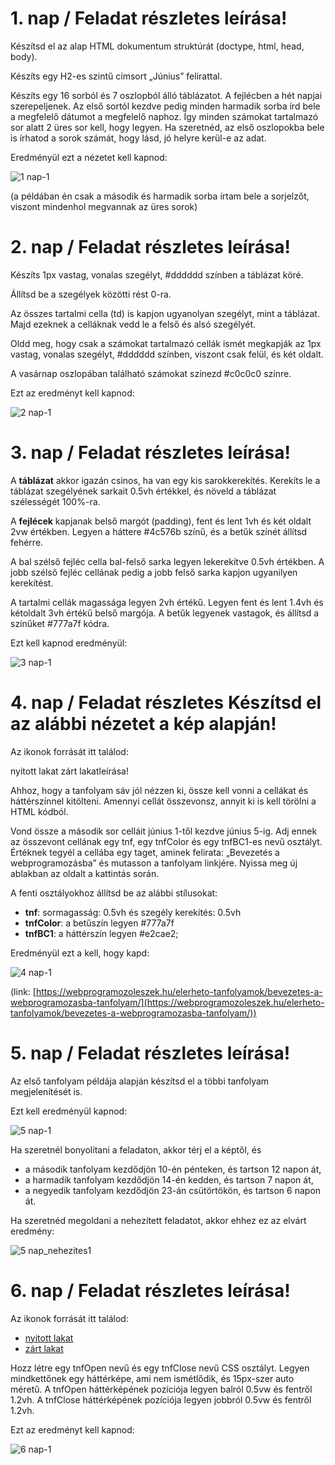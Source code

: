 # 1. nap / Feladat részletes leírása!

Készítsd el az alap HTML dokumentum struktúrát (doctype, html, head, body).

Készíts egy H2-es szintű címsort „Június” felirattal.

Készíts egy 16 sorból és 7 oszlopból álló táblázatot. A fejlécben a hét napjai szerepeljenek. Az első sortól kezdve pedig minden harmadik sorba írd bele a megfelelő dátumot a megfelelő naphoz. Így minden számokat tartalmazó sor alatt 2 üres sor kell, hogy legyen. Ha szeretnéd, az első oszlopokba bele is írhatod a sorok számát, hogy lásd, jó helyre kerül-e az adat.

Eredményül ezt a nézetet kell kapnod:

![1 nap-1](https://user-images.githubusercontent.com/92752026/173111816-7c1aa313-5b61-466a-be37-0eddbbe3925e.png)

(a példában én csak a második és harmadik sorba írtam bele a sorjelzőt, viszont mindenhol megvannak az üres sorok)

# 2. nap / Feladat részletes leírása!

Készíts 1px vastag, vonalas szegélyt, #dddddd színben a táblázat köré.

Állítsd be a szegélyek közötti rést 0-ra.

Az összes tartalmi cella (td) is kapjon ugyanolyan szegélyt, mint a táblázat. Majd ezeknek a celláknak vedd le a felső és alsó szegélyét.

Oldd meg, hogy csak a számokat tartalmazó cellák ismét megkapják az 1px vastag, vonalas szegélyt, #dddddd színben, viszont csak felül, és két oldalt.

A vasárnap oszlopában található számokat színezd #c0c0c0 színre.

Ezt az eredményt kell kapnod:

![2 nap-1](https://user-images.githubusercontent.com/92752026/173106893-3392baeb-c735-4e5f-8127-d9bcf50e46de.png)

# 3. nap / Feladat részletes leírása!

A **táblázat** akkor igazán csinos, ha van egy kis sarokkerekítés. Kerekíts le a táblázat szegélyének sarkait 0.5vh értékkel, és növeld a táblázat szélességét 100%-ra.

A **fejlécek** kapjanak belső margót (padding), fent és lent 1vh és két oldalt 2vw értékben. Legyen a háttere #4c576b színű, és a betűk színét állítsd fehérre.

A bal szélső fejléc cella bal-felső sarka legyen lekerekítve 0.5vh értékben. A jobb szélső fejléc cellának pedig a jobb felső sarka kapjon ugyanilyen kerekítést.

A tartalmi cellák magassága legyen 2vh értékű. Legyen fent és lent 1.4vh és kétoldalt 3vh értékű belső margója. A betűk legyenek vastagok, és állítsd a színűket #777a7f kódra.

Ezt kell kapnod eredményül:

![3 nap-1](https://user-images.githubusercontent.com/92752026/173191397-0f0a07a1-7507-4895-a138-61d191975b57.png)

# 4. nap / Feladat részletes Készítsd el az alábbi nézetet a kép alapján!

Az ikonok forrását itt találod:

nyitott lakat
zárt lakatleírása!

Ahhoz, hogy a tanfolyam sáv jól nézzen ki, össze kell vonni a cellákat és háttérszínnel kitölteni. Amennyi cellát összevonsz, annyit ki is kell törölni a HTML kódból.

Vond össze a második sor celláit június 1-től kezdve június 5-ig. Adj ennek az összevont cellának egy tnf, egy tnfColor és egy tnfBC1-es nevű osztályt. Értéknek tegyél a cellába egy <a> taget, aminek felirata: „Bevezetés a webprogramozásba” és mutasson a tanfolyam linkjére. Nyissa meg új ablakban az oldalt a kattintás során.

A fenti osztályokhoz állítsd be az alábbi stílusokat:
- **tnf**: sormagasság: 0.5vh és szegély kerekítés: 0.5vh
- **tnfColor**: a betűszín legyen #777a7f
- **tnfBC1**: a háttérszín legyen #e2cae2;

Eredményül ezt a kell, hogy kapd:
  
![4 nap-1](https://user-images.githubusercontent.com/92752026/173239336-60fe8bc2-a5fb-4c1d-bf9e-682d8feb4b43.png)
  
(link: [https://webprogramozoleszek.hu/elerheto-tanfolyamok/bevezetes-a-webprogramozasba-tanfolyam/](https://webprogramozoleszek.hu/elerheto-tanfolyamok/bevezetes-a-webprogramozasba-tanfolyam/))
  
# 5. nap / Feladat részletes leírása!
  
Az első tanfolyam példája alapján készítsd el a többi tanfolyam megjelenítését is.

Ezt kell eredményül kapnod:

![5 nap-1](https://user-images.githubusercontent.com/92752026/173403424-01d1ca34-6fdc-4043-96a6-951bc7afa384.png)
  
Ha szeretnél bonyolítani a feladaton, akkor térj el a képtől, és

- a második tanfolyam kezdődjön 10-én pénteken, és tartson 12 napon át,
- a harmadik tanfolyam kezdődjön 14-én kedden, és tartson 7 napon át,
- a negyedik tanfolyam kezdődjön 23-án csütörtökön, és tartson 6 napon át.
  
Ha szeretnéd megoldani a nehezített feladatot, akkor ehhez ez az elvárt eredmény:

![5 nap_nehezites1](https://user-images.githubusercontent.com/92752026/173405647-03bd5570-f877-4c97-850f-73021cabcf21.png)

# 6. nap / Feladat részletes leírása!

Az ikonok forrását itt találod:
  
- [nyitott lakat](https://www.devinexpertmode.hu/wp-content/uploads/2022/03/lock_open.png)
- [zárt lakat](https://www.devinexpertmode.hu/wp-content/uploads/2022/03/lock_closed.png)

Hozz létre egy tnfOpen nevű és egy tnfClose nevű CSS osztályt. Legyen mindkettőnek egy háttérképe, ami nem ismétlődik, és 15px-szer auto méretű. A tnfOpen háttérképének pozíciója legyen balról 0.5vw és fentről 1.2vh. A tnfClose háttérképének pozíciója legyen jobbról 0.5vw és fentről 1.2vh.

Ezt az eredményt kell kapnod:
  
![6 nap-1](https://user-images.githubusercontent.com/92752026/173637644-6ff513b5-1bf9-4a43-8c64-9ffbff415549.png)
